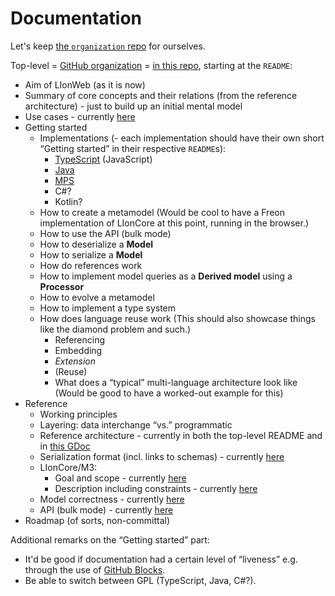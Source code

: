 # Documentation

Let's keep [the `organization` repo](https://github.com/LIonWeb-org/organization/) for ourselves.

Top-level = [GitHub organization](https://github.com/LIonWeb-org/) = [in this repo](https://github.com/LIonWeb-org/.github), starting at the `README`:

* Aim of LIonWeb (as it is now)
* Summary of core concepts and their relations (from the reference architecture) - just to build up an initial mental model
* Use cases - currently [here](https://github.com/LIonWeb-org/organization/blob/meinte/use-case/documentation/use-cases.adoc)
* Getting started
	* Implementations (- each implementation should have their own short “Getting started” in their respective `README`s):
		* [TypeScript](https://github.com/LIonWeb-org/lioncore-typescript) (JavaScript)
		* [Java](https://github.com/LIonWeb-org/lioncore-java)
		* [MPS](https://github.com/LIonWeb-org/lioncore-mps)
		* C#?
		* Kotlin?
	* How to create a metamodel
		(Would be cool to have a Freon implementation of LIonCore at this point, running in the browser.)
	* How to use the API (bulk mode)
	* How to deserialize a **Model**
	* How to serialize a **Model**
	* How do references work
	* How to implement model queries as a **Derived model** using a **Processor**
	* How to evolve a metamodel
	* How to implement a type system
	* How does language reuse work (This should also showcase things like the diamond problem and such.)
		* Referencing
		* Embedding
		* _Extension_
		* (Reuse)
		* What does a “typical” multi-language architecture look like (Would be good to have a worked-out example for this)
* Reference
	* Working principles
	* Layering: data interchange “vs.” programmatic
	* Reference architecture - currently in both the top-level README and in [this GDoc](https://docs.google.com/document/d/1_dsGs6RxcFEuTfnKmTDckllOLqzhsvwfKvmCZThBexs/edit#heading=h.j4l4qci8q98p)
	* Serialization format (incl. links to schemas) - currently [here](https://github.com/LIonWeb-org/organization/blob/main/lioncore/serialization.adoc)
	* LIonCore/M3:
		* Goal and scope - currently [here](https://github.com/LIonWeb-org/organization/blob/main/lioncore/m3-goal-and-scope.adoc)
		* Description including constraints - currently [here](https://github.com/LIonWeb-org/organization/blob/main/lioncore/metametamodel.adoc)
	* Model correctness - currently [here](https://github.com/LIonWeb-org/organization/blob/meinte/correctness/documentation/correctness.adoc)
	* API (bulk mode) - currently [here](https://github.com/LIonWeb-org/organization/blob/main/lioncore/repo-access-api.adoc)
* Roadmap (of sorts, non-committal)


Additional remarks on the “Getting started” part:

* It'd be good if documentation had a certain level of “liveness” e.g. through the use of [GitHub Blocks](https://blocks.githubnext.com/).
* Be able to switch between GPL (TypeScript, Java, C#?).

